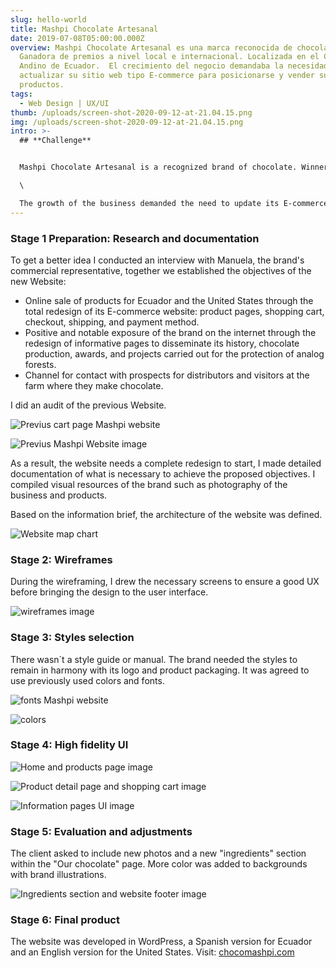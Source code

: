 ```yaml
---
slug: hello-world
title: Mashpi Chocolate Artesanal
date: 2019-07-08T05:00:00.000Z
overview: Mashpi Chocolate Artesanal es una marca reconocida de chocolate.
  Ganadora de premios a nivel local e internacional. Localizada en el Chocó
  Andino de Ecuador.  El crecimiento del negocio demandaba la necesidad de
  actualizar su sitio web tipo E-commerce para posicionarse y vender sus
  productos.
tags:
  - Web Design | UX/UI
thumb: /uploads/screen-shot-2020-09-12-at-21.04.15.png
img: /uploads/screen-shot-2020-09-12-at-21.04.15.png
intro: >-
  ## **Challenge**


  Mashpi Chocolate Artesanal is a recognized brand of chocolate. Winner of awards locally and internationally. Located in the Andean Chocó of Ecuador.

  \

  The growth of the business demanded the need to update its E-commerce website to position itself and sell its products.
---
```

### Stage 1 Preparation: Research and documentation

To get a better idea I conducted an interview with Manuela, the brand's commercial representative, together we established the objectives of the new Website:

* Online sale of products for Ecuador and the United States through the total redesign of its E-commerce website: product pages, shopping cart, checkout, shipping, and payment method.
* Positive and notable exposure of the brand on the internet through the redesign of informative pages to disseminate its history, chocolate production, awards, and projects carried out for the protection of analog forests.
* Channel for contact with prospects for distributors and visitors at the farm where they make chocolate.

I did an audit of the previous Website.

![Previus cart page Mashpi website](/uploads/previousmashphomepage.png "Cart page - It doesn´t work properly")

![Previus Mashpi Website image](/uploads/previouspagemashpi.png "Informative pages does not show any image or content")

As a result, the website needs a complete redesign to start, I made detailed documentation of what is necessary to achieve the proposed objectives. I compiled visual resources of the brand such as photography of the business and products.

Based on the information brief, the architecture of the website was defined.

![Website map chart](/uploads/mashpi-chocolate-site-map.png "Website map")

### Stage 2: Wireframes

During the wireframing, I drew the necessary screens to ensure a good UX before bringing the design to the user interface.

![wireframes image](/uploads/wireframes_mashpi.jpg "Wireframes")

### Stage 3: Styles selection

There wasn´t a style guide or manual. The brand needed the styles to remain in harmony with its logo and product packaging. It was agreed to use previously used colors and fonts.

![fonts Mashpi website](/uploads/fonts-style.png)

![colors](/uploads/colors.png)

### Stage 4: High fidelity UI 

![Home and products page image](/uploads/ui-mashpi-inicio.png "Home and products page")

![ Product detail page and shopping cart image](/uploads/ui-producto-y-carrito.png " Product detail page and shopping cart")

![Information pages UI image](/uploads/ui-informative-pages.png "Other pages UI - Awards and guarantees page")

### Stage 5: Evaluation and adjustments

The client asked to include new photos and a new "ingredients" section within the "Our chocolate" page. More color was added to backgrounds with brand illustrations.

![ Ingredients section and website footer image](/uploads/ui-seccion-y-footer.png " Ingredients section and website footer")

### Stage 6: Final product

The website was developed in WordPress, a Spanish version for Ecuador and an English version for the United States. Visit: [chocomashpi.com](http://chocomashpi.com)